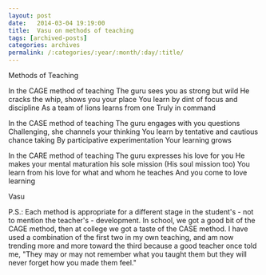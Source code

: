 ```yaml
---
layout: post
date:	2014-03-04 19:19:00
title:  Vasu on methods of teaching
tags: [archived-posts]
categories: archives
permalink: /:categories/:year/:month/:day/:title/
---
```

Methods of  Teaching

In the CAGE method of teaching
The guru sees you as strong but wild
He cracks the whip, shows you your place
You learn by dint of focus and discipline
As a team of lions learns from one
Truly in command

In the CASE method of teaching
The guru engages with you questions
Challenging, she channels your thinking
You learn by tentative and cautious chance taking
By participative experimentation
Your learning grows

In the CARE method of teaching
The guru expresses his love for you
He makes your mental maturation his sole mission
(His soul mission too)
You learn from his love for what and whom he teaches
And you come to love learning


Vasu

P.S.: Each method is appropriate for a different stage in the student's - not to mention the teacher's - development. In school, we got a good bit of the CAGE method, then at college we got a taste of the CASE method. I have used a combination of the first two in my own teaching, and am now trending more and more toward the third because a good teacher once told me, "They may or may not remember what you taught them but they will never forget how you made them feel."
